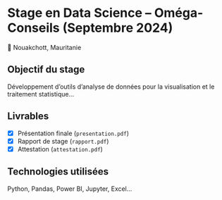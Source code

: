 # Stage en Data Science – Oméga-Conseils (Septembre 2024)

📍 Nouakchott, Mauritanie

## Objectif du stage
Développement d’outils d’analyse de données pour la visualisation et le traitement statistique...

## Livrables
- [x] Présentation finale (`presentation.pdf`)
- [x] Rapport de stage (`rapport.pdf`)
- [x] Attestation (`attestation.pdf`)

## Technologies utilisées
Python, Pandas, Power BI, Jupyter, Excel...
